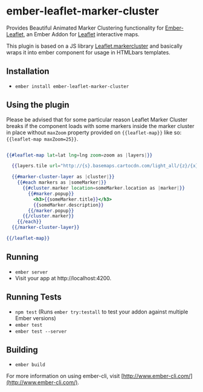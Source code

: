 # ember-leaflet-marker-cluster

Provides Beautiful Animated Marker Clustering functionality for [Ember-Leaflet](http://ember-leaflet.com), an Ember Addon for [Leaflet](http://leafletjs.com) interactive maps.

This plugin is based on a JS library [Leaflet.markercluster](https://github.com/Leaflet/Leaflet.markercluster) and basically wraps it into ember component for usage in HTMLbars templates.

## Installation

* `ember install ember-leaflet-marker-cluster`

## Using the plugin

Please be advised that for some particular reason Leaflet Marker Cluster breaks if the component loads with some markers inside the marker cluster in place without `maxZoom` property provided on `{{leaflet-map}}` like so: `{{leaflet-map maxZoom=25}}`.

```handlebars

{{#leaflet-map lat=lat lng=lng zoom=zoom as |layers|}}

  {{layers.tile url="http://{s}.basemaps.cartocdn.com/light_all/{z}/{x}/{y}.png"}}

  {{#marker-cluster-layer as |cluster|}}
    {{#each markers as |someMarker|}}
      {{#cluster.marker location=someMarker.location as |marker|}}
        {{#marker.popup}}
          <h3>{{someMarker.title}}</h3>
          {{someMarker.description}}
        {{/marker.popup}}
      {{/cluster.marker}}
    {{/each}}
  {{/marker-cluster-layer}}

{{/leaflet-map}}
```

## Running

* `ember server`
* Visit your app at http://localhost:4200.

## Running Tests

* `npm test` (Runs `ember try:testall` to test your addon against multiple Ember versions)
* `ember test`
* `ember test --server`

## Building

* `ember build`

For more information on using ember-cli, visit [http://www.ember-cli.com/](http://www.ember-cli.com/).
